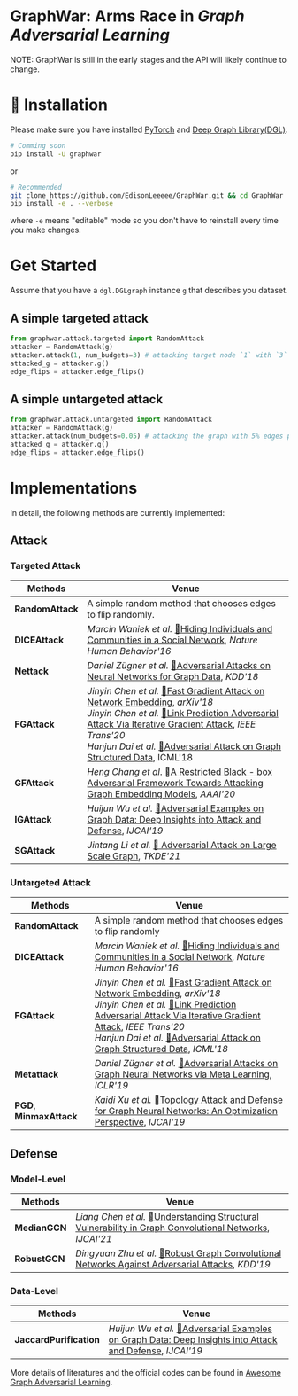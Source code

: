 # GraphWar: Arms Race in *Graph Adversarial Learning*

NOTE: GraphWar is still in the early stages and the API will likely continue to change.


# 🚀 Installation
Please make sure you have installed [PyTorch](https://pytorch.org/) and [Deep Graph Library(DGL)](https://www.dgl.ai/pages/start.html).
```bash
# Comming soon
pip install -U graphwar
```
or
```bash
# Recommended
git clone https://github.com/EdisonLeeeee/GraphWar.git && cd GraphWar
pip install -e . --verbose
```
where `-e` means "editable" mode so you don't have to reinstall every time you make changes.

# Get Started
Assume that you have a `dgl.DGLgraph` instance `g` that describes you dataset.

## A simple targeted attack

```python
from graphwar.attack.targeted import RandomAttack
attacker = RandomAttack(g)
attacker.attack(1, num_budgets=3) # attacking target node `1` with `3` edges 
attacked_g = attacker.g()
edge_flips = attacker.edge_flips()

```

## A simple untargeted attack
```python
from graphwar.attack.untargeted import RandomAttack
attacker = RandomAttack(g)
attacker.attack(num_budgets=0.05) # attacking the graph with 5% edges perturbations
attacked_g = attacker.g()
edge_flips = attacker.edge_flips()

```


# Implementations

In detail, the following methods are currently implemented:

## Attack

### Targeted Attack

| Methods | Venue |
| ---------------- | ------------------------------------------------------------ |
|**RandomAttack** | A simple random method that chooses edges to flip randomly. |
|**DICEAttack** | *Marcin Waniek et al.* [📝Hiding Individuals and Communities in a Social Network](https://arxiv.org/abs/1608.00375), *Nature Human Behavior'16* |
|**Nettack** | *Daniel Zügner et al.* [📝Adversarial Attacks on Neural Networks for Graph Data](https://arxiv.org/abs/1805.07984), *KDD'18* |
|**FGAttack** | *Jinyin Chen et al.* [📝Fast Gradient Attack on Network Embedding](https://arxiv.org/abs/1809.02797), *arXiv'18*<br>*Jinyin Chen et al.* [📝Link Prediction Adversarial Attack Via Iterative Gradient Attack](https://ieeexplore.ieee.org/abstract/document/9141291), *IEEE Trans'20* <br> *Hanjun Dai et al.* [📝Adversarial Attack on Graph Structured Data](https://arxiv.org/abs/1806.02371), ICML'18 </br> |
|**GFAttack** | *Heng Chang et al*.  [📝A Restricted Black - box Adversarial Framework Towards Attacking Graph Embedding Models](https://arxiv.org/abs/1908.01297), *AAAI'20* |
|**IGAttack** | *Huijun Wu et al.* [📝Adversarial Examples on Graph Data: Deep Insights into Attack and Defense](https://arxiv.org/abs/1903.01610), *IJCAI'19* |
|**SGAttack** | *Jintang Li et al.* [📝 Adversarial Attack on Large Scale Graph](https://arxiv.org/abs/2009.03488), *TKDE'21* |

### Untargeted Attack

| Methods | Venue |
| ------------------------- | ------------------------------------------------------------ |
|**RandomAttack** | A simple random method that chooses edges to flip randomly |
|**DICEAttack** | *Marcin Waniek et al.* [📝Hiding Individuals and Communities in a Social Network](https://arxiv.org/abs/1608.00375), *Nature Human Behavior'16* |
|**FGAttack** | *Jinyin Chen et al.* [📝Fast Gradient Attack on Network Embedding](https://arxiv.org/abs/1809.02797), *arXiv'18*<br>*Jinyin Chen et al.* [📝Link Prediction Adversarial Attack Via Iterative Gradient Attack](https://ieeexplore.ieee.org/abstract/document/9141291), *IEEE Trans'20* <br> *Hanjun Dai et al.* [📝Adversarial Attack on Graph Structured Data](https://arxiv.org/abs/1806.02371), *ICML'18* </br> |
|**Metattack** | *Daniel Zügner et al.* [📝Adversarial Attacks on Graph Neural Networks via Meta Learning](https://arxiv.org/abs/1902.08412), *ICLR'19* |
|**PGD**, **MinmaxAttack** | *Kaidi Xu et al.* [📝Topology Attack and Defense for Graph Neural Networks: An Optimization Perspective](https://arxiv.org/abs/1906.04214), *IJCAI'19* |

## Defense

### Model-Level

| Methods | Venue |
| ------------- | ------------------------------------------------------------ |
|**MedianGCN** | *Liang Chen et al.* [📝Understanding Structural Vulnerability in Graph Convolutional Networks](https://www.ijcai.org/proceedings/2021/310), *IJCAI'21* |
|**RobustGCN** | *Dingyuan Zhu et al.*  [📝Robust Graph Convolutional Networks Against Adversarial Attacks](http://pengcui.thumedialab.com/papers/RGCN.pdf), *KDD'19* |

### Data-Level

| Methods | Venue |
| ----------------------- | ------------------------------------------------------------ |
|**JaccardPurification** | *Huijun Wu et al.* [📝Adversarial Examples on Graph Data: Deep Insights into Attack and Defense](https://arxiv.org/abs/1903.01610), *IJCAI'19* |


More details of literatures and the official codes can be found in [Awesome Graph Adversarial Learning](https://github.com/gitgiter/Graph-Adversarial-Learning).
